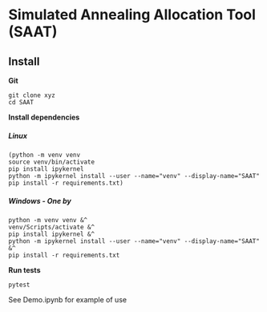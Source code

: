 # Simulated Annealing Allocation Tool (SAAT)

## Install

**Git**
```
git clone xyz
cd SAAT
```

**Install dependencies**

##### Linux
```
(python -m venv venv
source venv/bin/activate
pip install ipykernel
python -m ipykernel install --user --name="venv" --display-name="SAAT"
pip install -r requirements.txt)
```

##### Windows - One by 
```
python -m venv venv &^
venv/Scripts/activate &^
pip install ipykernel &^
python -m ipykernel install --user --name="venv" --display-name="SAAT" &^
pip install -r requirements.txt
```

**Run tests**
```
pytest
```

See Demo.ipynb for example of use
